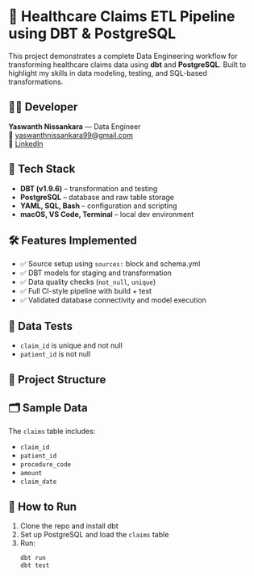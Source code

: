 # 🏥 Healthcare Claims ETL Pipeline using DBT & PostgreSQL

This project demonstrates a complete Data Engineering workflow for transforming healthcare claims data using **dbt** and **PostgreSQL**. Built to highlight my skills in data modeling, testing, and SQL-based transformations.

## 👨‍💻 Developer
**Yaswanth Nissankara** — Data Engineer  
📧 yaswanthnissankara99@gmail.com  
🔗 [LinkedIn](https://www.linkedin.com/in/yaswanthnissankara99)

## 🚀 Tech Stack
- **DBT (v1.9.6)** – transformation and testing
- **PostgreSQL** – database and raw table storage
- **YAML, SQL, Bash** – configuration and scripting
- **macOS, VS Code, Terminal** – local dev environment

## 🛠 Features Implemented
- ✅ Source setup using `sources:` block and schema.yml
- ✅ DBT models for staging and transformation
- ✅ Data quality checks (`not_null`, `unique`)
- ✅ Full CI-style pipeline with build + test
- ✅ Validated database connectivity and model execution

## 🧪 Data Tests
- `claim_id` is unique and not null
- `patient_id` is not null

## 📂 Project Structure


## 🗂 Sample Data
The `claims` table includes:
- `claim_id`
- `patient_id`
- `procedure_code`
- `amount`
- `claim_date`

## 🏁 How to Run
1. Clone the repo and install dbt
2. Set up PostgreSQL and load the `claims` table
3. Run:
   ```bash
   dbt run
   dbt test
